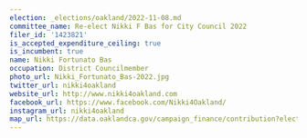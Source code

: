 ```yaml
---
election: _elections/oakland/2022-11-08.md
committee_name: Re-elect Nikki F Bas for City Council 2022
filer_id: '1423821'
is_accepted_expenditure_ceiling: true
is_incumbent: true
name: Nikki Fortunato Bas
occupation: District Councilmember
photo_url: Nikki_Fortunato_Bas-2022.jpg
twitter_url: nikki4oakland
website_url: http://www.nikki4oakland.com
facebook_url: https://www.facebook.com/Nikki4Oakland/
instagram_url: nikki4oakland
map_url: https://data.oaklandca.gov/campaign_finance/contribution?electionYear=2022&candidates=1423821&since=2020-02-22&until=2022-06-30
---
```

